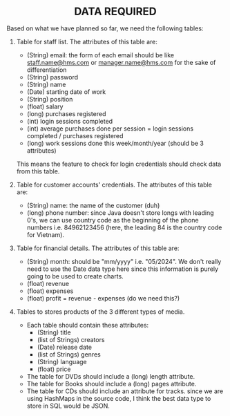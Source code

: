 <h1 align="center" style="font-size:24px;">DATA REQUIRED</h1>

Based on what we have planned so far, we need the following tables:

1. Table for staff list. The attributes of this table are:
    - (String) email: the form of each email should be like staff.name@hms.com or manager.name@hms.com for the sake of differentiation
    - (String) password
    - (String) name
    - (Date) starting date of work
    - (String) position
    - (float) salary
    - (long) purchases registered
    - (int) login sessions completed
    - (int) average purchases done per session = login sessions completed / purchases registered
    - (long) work sessions done this week/month/year (should be 3 attributes)

    This means the feature to check for login credentials should check data from this table. 

2. Table for customer accounts' credentials. The attributes of this table are:
    - (String) name: the name of the customer (duh)
    - (long) phone number: since Java doesn't store longs with leading 0's, we can use country code as the beginning of the phone numbers i.e. 84962123456 (here, the leading 84 is the country code for Vietnam).

3. Table for financial details. The attributes of this table are:
    - (String) month: should be "mm/yyyy" i.e. "05/2024". We don't really need to use the Date data type here since this information is purely going to be used to create charts.
    - (float) revenue
    - (float) expenses
    - (float) profit = revenue - expenses (do we need this?)

4. Tables to stores products of the 3 different types of media.
    - Each table should contain these attributes:
      - (String) title
      - (list of Strings) creators
      - (Date) release date
      - (list of Strings) genres
      - (String) language
      - (float) price
    - The table for DVDs should include a (long) length attribute.
    - The table for Books should include a (long) pages attribute.
    - The table for CDs should include an attribute for tracks. since we are using HashMaps in the source code, I think the best data type to store in SQL would be JSON.